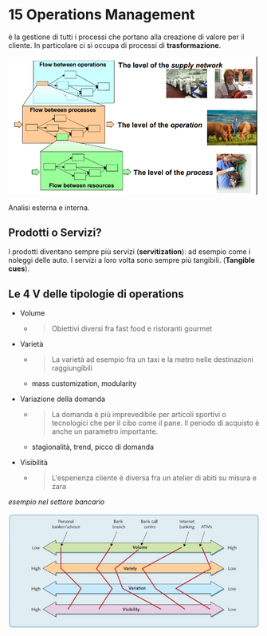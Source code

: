 # 15 Operations Management

è la gestione di tutti i processi che portano alla creazione di valore per il cliente. In particolare ci si occupa di processi di **trasformazione**. 

![](../assets/2023-04-27-14-49-54-image.png)

Analisi esterna e interna. 

## Prodotti o Servizi?

I prodotti diventano sempre più servizi (**servitization**): ad esempio come i noleggi delle auto. I servizi a loro volta sono sempre più tangibili. (**Tangible cues**).

## Le 4 V delle tipologie di operations

- Volume
  
  - > Obiettivi diversi fra fast food e ristoranti gourmet

- Varietà
  
  - > La varietà ad esempio fra un taxi e la metro nelle destinazioni raggiungibili
  
  - mass customization, modularity

- Variazione della domanda
  
  - > La domanda è più imprevedibile per articoli sportivi o tecnologici che per il cibo come il pane. Il periodo di acquisto è anche un parametro importante.
  
  - stagionalità, trend, picco di domanda

- Visibilità
  
  - > L'esperienza cliente è diversa fra un atelier di abiti su misura e zara

*esempio nel settore bancario*

![](../assets/2023-04-27-15-21-51-image.png)


